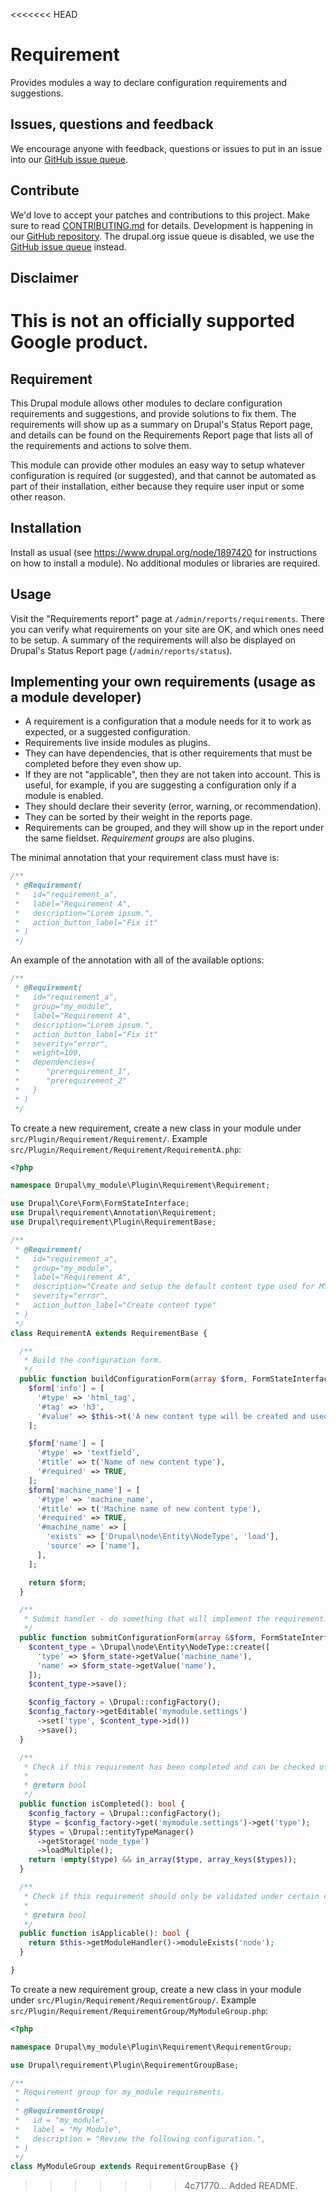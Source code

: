 <<<<<<< HEAD
# Requirement

Provides modules a way to declare configuration requirements and suggestions.

## Issues, questions and feedback

We encourage anyone with feedback, questions or issues to put in an issue into
our [GitHub issue queue](https://github.com/apigee/requirement-drupal/issues).

## Contribute

We'd love to accept your patches and contributions to this project. Make sure to read [CONTRIBUTING.md](CONTRIBUTING.md) for details.
Development is happening in our [GitHub repository](https://github.com/apigee/requirement-drupal). The drupal.org issue
queue is disabled, we use the [GitHub issue queue](https://github.com/apigee/requirement-drupal/issues) instead.

## Disclaimer

This is not an officially supported Google product.
=======
Requirement
-----------

This Drupal module allows other modules to declare configuration requirements and suggestions, and provide solutions to
fix them. The requirements will show up as a summary on Drupal's Status Report page, and details can be found on the
Requirements Report page that lists all of the requirements and actions to solve them.

This module can provide other modules an easy way to setup whatever configuration is required (or suggested), and that
cannot be automated as part of their installation, either because they require user input or some other reason.


## Installation

Install as usual (see https://www.drupal.org/node/1897420 for instructions on how to install a module).
No additional modules or libraries are required.


## Usage

Visit the "Requirements report" page at `/admin/reports/requirements`. There you can verify what requirements on your
site are OK, and which ones need to be setup. A summary of the requirements will also be displayed on Drupal's Status
Report page (`/admin/reports/status`).


## Implementing your own requirements (usage as a module developer)

- A requirement is a configuration that a module needs for it to work as expected, or a suggested configuration.
- Requirements live inside modules as plugins.
- They can have dependencies, that is other requirements that must be completed before they even show up.
- If they are not "applicable", then they are not taken into account. This is useful, for example, if you are suggesting
a configuration only if a module is enabled.
- They should declare their severity (error, warning, or recommendation).
- They can be sorted by their weight in the reports page.
- Requirements can be grouped, and they will show up in the report under the same fieldset. _Requirement groups_ are also
plugins.

The minimal annotation that your requirement class must have is:

```php
/**
 * @Requirement(
 *   id="requirement_a",
 *   label="Requirement A",
 *   description="Lorem ipsum.",
 *   action_button_label="Fix it"
 * )
 */
 ```
An example of the annotation with all of the available options:

```php
/**
 * @Requirement(
 *   id="requirement_a",
 *   group="my_module",
 *   label="Requirement A",
 *   description="Lorem ipsum.",
 *   action_button_label="Fix it"
 *   severity="error",
 *   weight=100,
 *   dependencies={
 *      "prerequirement_1",
 *      "prerequirement_2"
 *   }
 * )
 */
 ```

To create a new requirement, create a new class in your module under `src/Plugin/Requirement/Requirement/`. Example
`src/Plugin/Requirement/Requirement/RequirementA.php`:

```php
<?php

namespace Drupal\my_module\Plugin\Requirement\Requirement;

use Drupal\Core\Form\FormStateInterface;
use Drupal\requirement\Annotation\Requirement;
use Drupal\requirement\Plugin\RequirementBase;

/**
 * @Requirement(
 *   id="requirement_a",
 *   group="my_module",
 *   label="Requirement A",
 *   description="Create and setup the default content type used for MY_MODULE.",
 *   severity="error",
 *   action_button_label="Create content type"
 * )
 */
class RequirementA extends RequirementBase {

  /**
   * Build the configuration form.
   */
  public function buildConfigurationForm(array $form, FormStateInterface $form_state): array {
    $form['info'] = [
      '#type' => 'html_tag',
      '#tag' => 'h3',
      '#value' => $this->t('A new content type will be created and used as the default for MY_MODULE.'),
    ];

    $form['name'] = [
      '#type' => 'textfield',
      '#title' => t('Name of new content type'),
      '#required' => TRUE,
    ];
    $form['machine_name'] = [
      '#type' => 'machine_name',
      '#title' => t('Machine name of new content type'),
      '#required' => TRUE,
      '#machine_name' => [
        'exists' => ['Drupal\node\Entity\NodeType', 'load'],
        'source' => ['name'],
      ],
    ];

    return $form;
  }

  /**
   * Submit handler - do something that will implement the requirement.
   */
  public function submitConfigurationForm(array &$form, FormStateInterface $form_state) {
    $content_type = \Drupal\node\Entity\NodeType::create([
      'type' => $form_state->getValue('machine_name'),
      'name' => $form_state->getValue('name'),
    ]);
    $content_type->save();

    $config_factory = \Drupal::configFactory();
    $config_factory->getEditable('mymodule.settings')
      ->set('type', $content_type->id())
      ->save();
  }

  /**
   * Check if this requirement has been completed and can be checked off.
   *
   * @return bool
   */
  public function isCompleted(): bool {
    $config_factory = \Drupal::configFactory();
    $type = $config_factory->get('mymodule.settings')->get('type');
    $types = \Drupal::entityTypeManager()
      ->getStorage('node_type')
      ->loadMultiple();
    return !empty($type) && in_array($type, array_keys($types));
  }

  /**
   * Check if this requirement should only be validated under certain conditions.
   *
   * @return bool
   */
  public function isApplicable(): bool {
    return $this->getModuleHandler()->moduleExists('node');
  }

}

```

To create a new requirement group, create a new class in your module under `src/Plugin/Requirement/RequirementGroup/`.
Example `src/Plugin/Requirement/RequirementGroup/MyModuleGroup.php`:

```php
<?php

namespace Drupal\my_module\Plugin\Requirement\RequirementGroup;

use Drupal\requirement\Plugin\RequirementGroupBase;

/**
 * Requirement group for my_module requirements.
 *
 * @RequirementGroup(
 *   id = "my_module",
 *   label = "My Module",
 *   description = "Review the following configuration.",
 * )
 */
class MyModuleGroup extends RequirementGroupBase {}

```
>>>>>>> 4c71770... Added README.
